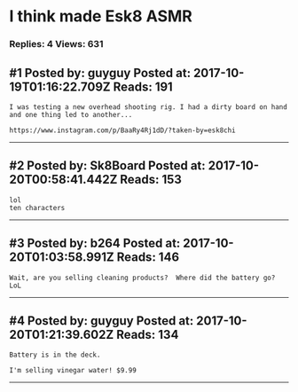 # I think made Esk8 ASMR

### Replies: 4 Views: 631

## \#1 Posted by: guyguy Posted at: 2017-10-19T01:16:22.709Z Reads: 191

```
I was testing a new overhead shooting rig. I had a dirty board on hand and one thing led to another... 

https://www.instagram.com/p/BaaRy4Rj1dD/?taken-by=esk8chi
```

---
## \#2 Posted by: Sk8Board Posted at: 2017-10-20T00:58:41.442Z Reads: 153

```
lol
ten characters
```

---
## \#3 Posted by: b264 Posted at: 2017-10-20T01:03:58.991Z Reads: 146

```
Wait, are you selling cleaning products?  Where did the battery go?  LoL
```

---
## \#4 Posted by: guyguy Posted at: 2017-10-20T01:21:39.602Z Reads: 134

```
Battery is in the deck. 

I'm selling vinegar water! $9.99
```

---
